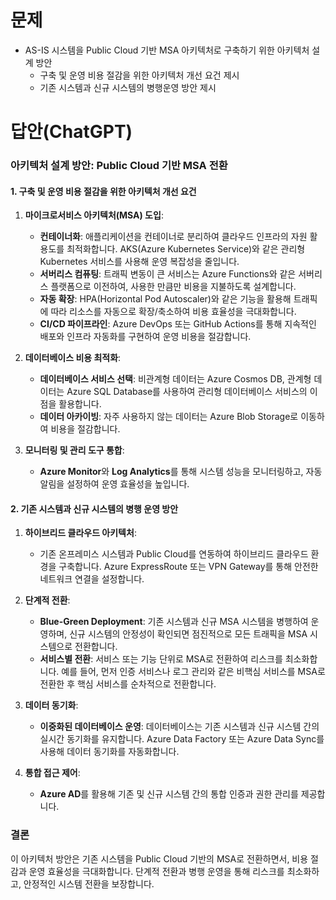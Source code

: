 

# 문제



- AS-IS 시스템을 Public Cloud 기반 MSA 아키텍처로 구축하기 위한 아키텍처 설계 방안
  - 구축 및 운영 비용 절감을 위한 아키텍처 개선 요건 제시
  - 기존 시스템과 신규 시스템의 병행운영 방안 제시



# 답안(ChatGPT)



### 아키텍처 설계 방안: Public Cloud 기반 MSA 전환

#### 1. **구축 및 운영 비용 절감을 위한 아키텍처 개선 요건**

1. **마이크로서비스 아키텍처(MSA) 도입**:
   - **컨테이너화**: 애플리케이션을 컨테이너로 분리하여 클라우드 인프라의 자원 활용도를 최적화합니다. AKS(Azure Kubernetes Service)와 같은 관리형 Kubernetes 서비스를 사용해 운영 복잡성을 줄입니다.
   - **서버리스 컴퓨팅**: 트래픽 변동이 큰 서비스는 Azure Functions와 같은 서버리스 플랫폼으로 이전하여, 사용한 만큼만 비용을 지불하도록 설계합니다.
   - **자동 확장**: HPA(Horizontal Pod Autoscaler)와 같은 기능을 활용해 트래픽에 따라 리소스를 자동으로 확장/축소하여 비용 효율성을 극대화합니다.
   - **CI/CD 파이프라인**: Azure DevOps 또는 GitHub Actions를 통해 지속적인 배포와 인프라 자동화를 구현하여 운영 비용을 절감합니다.

2. **데이터베이스 비용 최적화**:
   - **데이터베이스 서비스 선택**: 비관계형 데이터는 Azure Cosmos DB, 관계형 데이터는 Azure SQL Database를 사용하여 관리형 데이터베이스 서비스의 이점을 활용합니다.
   - **데이터 아카이빙**: 자주 사용하지 않는 데이터는 Azure Blob Storage로 이동하여 비용을 절감합니다.

3. **모니터링 및 관리 도구 통합**:
   - **Azure Monitor**와 **Log Analytics**를 통해 시스템 성능을 모니터링하고, 자동 알림을 설정하여 운영 효율성을 높입니다.



#### 2. **기존 시스템과 신규 시스템의 병행 운영 방안**

1. **하이브리드 클라우드 아키텍처**:
   - 기존 온프레미스 시스템과 Public Cloud를 연동하여 하이브리드 클라우드 환경을 구축합니다. Azure ExpressRoute 또는 VPN Gateway를 통해 안전한 네트워크 연결을 설정합니다.

2. **단계적 전환**:
   - **Blue-Green Deployment**: 기존 시스템과 신규 MSA 시스템을 병행하여 운영하며, 신규 시스템의 안정성이 확인되면 점진적으로 모든 트래픽을 MSA 시스템으로 전환합니다.
   - **서비스별 전환**: 서비스 또는 기능 단위로 MSA로 전환하여 리스크를 최소화합니다. 예를 들어, 먼저 인증 서비스나 로그 관리와 같은 비핵심 서비스를 MSA로 전환한 후 핵심 서비스를 순차적으로 전환합니다.

3. **데이터 동기화**:
   - **이중화된 데이터베이스 운영**: 데이터베이스는 기존 시스템과 신규 시스템 간의 실시간 동기화를 유지합니다. Azure Data Factory 또는 Azure Data Sync를 사용해 데이터 동기화를 자동화합니다.

4. **통합 접근 제어**:
   - **Azure AD**를 활용해 기존 및 신규 시스템 간의 통합 인증과 권한 관리를 제공합니다.



### 결론

이 아키텍처 방안은 기존 시스템을 Public Cloud 기반의 MSA로 전환하면서, 비용 절감과 운영 효율성을 극대화합니다. 단계적 전환과 병행 운영을 통해 리스크를 최소화하고, 안정적인 시스템 전환을 보장합니다.
